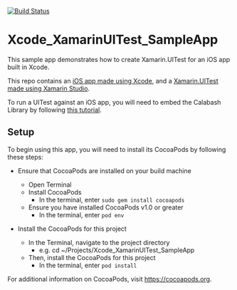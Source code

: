 [![Build Status](https://www.bitrise.io/app/dbffbfe41a965ead.svg?token=rLJyd4d1zpn-AKSF6v7kkg)](https://www.bitrise.io/app/dbffbfe41a965ead)
# Xcode_XamarinUITest_SampleApp
This sample app demonstrates how to create Xamarin.UITest for an iOS app built in Xcode.

This repo contains an [iOS app made using Xcode](https://github.com/brminnick/Xcode_XamarinUITest_SampleApp/tree/master/Xcode_XamarinUITest_SampleApp.xcodeproj), and a [Xamarin.UITest made using Xamarin Studio](https://github.com/brminnick/Xcode_XamarinUITest_SampleApp/tree/master/Xcode_XamarinUITest_SampleApp.UITests).

To run a UITest against an iOS app, you will need to embed the Calabash Library by following [this tutorial](https://github.com/brminnick/Xcode_XamarinUITest_SampleApp/new/master?readme=1).

## Setup

To begin using this app, you will need to install its CocoaPods by following these steps:

* Ensure that CocoaPods are installed on your build machine
  * Open Terminal
  * Install CocoaPods
    * In the terminal, enter `sudo gem install cocoapods`
  * Ensure you have installed CocoaPods v1.0 or greater
    * In the terminal, enter `pod env`
  
* Install the CocoaPods for this project
  * In the Terminal, navigate to the project directory 
    * e.g. cd ~/Projects/Xcode_XamarinUITest_SampleApp
  * Then, install the CocoaPods for this project 
    * In the terminal, enter `pod install`

For additional information on CocoaPods, visit https://cocoapods.org.
